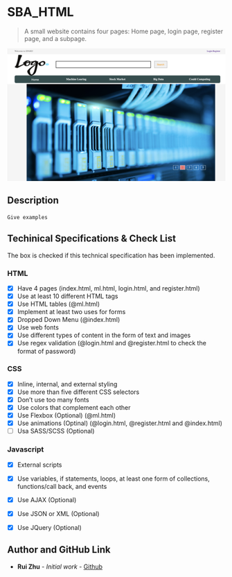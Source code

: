 # SBA_HTML

> A small website contains four pages: Home page, login page, register page, and a subpage.

![](img/ScreenShot.png)

## Description

```
Give examples
```

## Techinical Specifications & Check List

The box is checked if this technical specification has been implemented.

### HTML
- [x] Have 4 pages (index.html, ml.html, login.html, and register.html)
- [x] Use at least 10 different HTML tags
- [x] Use HTML tables (@ml.html)
- [x] Implement at least two uses for forms
- [x] Dropped Down Menu (@index.html)
- [x] Use web fonts
- [x] Use different types of content in the form of text and images
- [x] Use regex validation (@login.html and @register.html to check the format of password)
### CSS
- [x] Inline, internal, and external styling
- [x] Use more than five different CSS selectors
- [x] Don’t use too many fonts
- [x] Use colors that complement each other
- [x] Use Flexbox (Optional) (@ml.html)
- [x] Use animations (Optinal) (@login.html, @register.html and @index.html)
- [ ] Usa SASS/SCSS (Optional)
### Javascript
- [x] External scripts
- [x] Use variables, if statements, loops, at least one form of collections, functions/call back, and events
- [x] Use AJAX (Optional) 
- [x] Use JSON or XML (Optional)
- [x] Use JQuery (Optional)


## Author and GitHub Link

* **Rui Zhu** - *Initial work* - [Github](https://github.com/ruikobe/SBA_HTML#sba_html)
